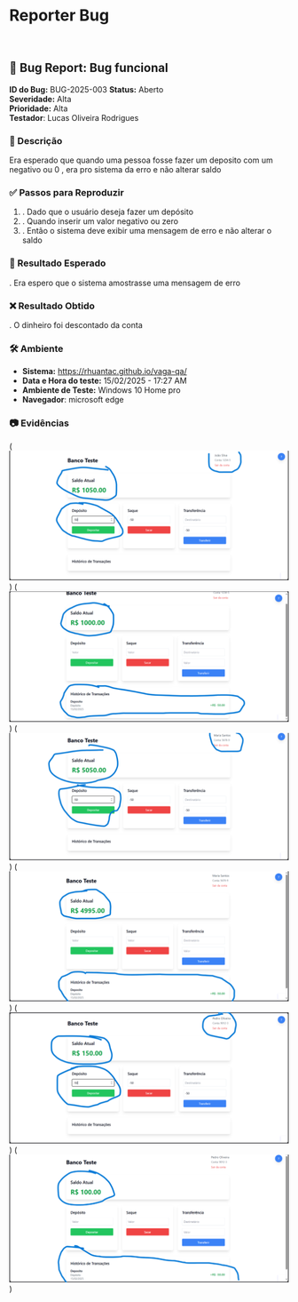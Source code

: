 # Reporter Bug
<br/>

## 🐞 Bug Report: Bug funcional

**ID do Bug:** BUG-2025-003
**Status:** Aberto  
**Severidade:** Alta  
**Prioridade:** Alta  
**Testador**: Lucas Oliveira Rodrigues

### 📌 Descrição

Era esperado que quando uma pessoa fosse fazer um deposito com um negativo ou 0 , era pro sistema da erro e não alterar saldo

 

### ✅ Passos para Reproduzir
1. . Dado que o usuário deseja fazer um depósito
2. . Quando inserir um valor negativo ou zero
3. . Então o sistema deve exibir uma mensagem de erro e não alterar o saldo

### 🔎 Resultado Esperado
. Era espero que o sistema amostrasse uma mensagem de erro

### ❌ Resultado Obtido
. O dinheiro foi descontado da conta 

### 🛠 Ambiente
- **Sistema:**  https://rhuantac.github.io/vaga-qa/ 
- **Data e Hora do teste:** 15/02/2025 - 17:27 AM  
- **Ambiente de Teste:** Windows 10 Home pro 
- **Navegador**: microsoft edge

### 📷 Evidências

(![alt text](<../assets/joao deposito negativo.png>))
(![alt text](<../assets/joao deposito negativo 2.png>))
(![alt text](<../assets/mariana deposito negativo.png>))
(![alt text](<../assets/mariana deposito negativo 2.png>))
(![alt text](<../assets/pedro deposito negativo.png>))
(![alt text](<../assets/pedro deposito negativo 2.png>))

